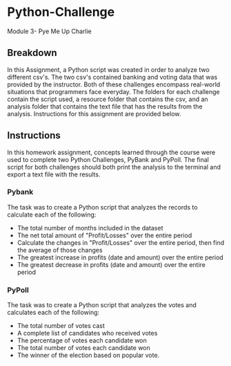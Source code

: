 # Python-Challenge
Module 3- Pye Me Up Charlie 

## Breakdown
In this Assignment, a Python script was created in order to analyze two different csv's. The two csv's contained banking and voting data that was provided by the instructor. Both of these challenges encompass real-world situations that programmers face everyday. The folders for each challenge contain the script used, a resource folder that contains the csv, and an analysis folder that contains the text file that has the results from the analysis. Instructions for this assignment are provided below.

## Instructions
In this homework assignment, concepts learned through the course were used to complete two Python Challenges, PyBank and PyPoll. The final script for both challenges should both print the analysis to the terminal and export a text file with the results.

### Pybank 
The task was to create a Python script that analyzes the records to calculate each of the following:
* The total number of months included in the dataset
* The net total amount of "Profit/Losses" over the entire period
* Calculate the changes in "Profit/Losses" over the entire period, then find the average of those changes
* The greatest increase in profits (date and amount) over the entire period
* The greatest decrease in profits (date and amount) over the entire period

### PyPoll
The task was to create a Python script that analyzes the votes and calculates each of the following:
* The total number of votes cast
* A complete list of candidates who received votes
* The percentage of votes each candidate won
* The total number of votes each candidate won
* The winner of the election based on popular vote.
